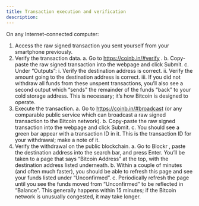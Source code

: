 ```yaml
---
title: Transaction execution and verification
description:
---
```


On any Internet-connected computer:

1. Access the raw signed transaction you sent yourself from your smartphone previously.
2. Verify the transaction data.
  a. Go to https://coinb.in/#verify .
  b. Copy-paste the raw signed transaction into the webpage and click Submit.
  c. Under “Outputs”:
    i. Verify the destination address is correct.
    ii. Verify the amount going to the destination address is correct.
    iii. If you did not withdraw all funds from these unspent transactions, you’ll
    also see a second output which “sends” the remainder of the funds “back” to your
    cold storage address. This is necessary; it’s how Bitcoin is designed to operate.
3. Execute the transaction.
  a. Go to https://coinb.in/#broadcast (or any comparable public service which can
    broadcast a raw signed transaction to the Bitcoin network).
  b. Copy-paste the raw signed transaction into the webpage and click Submit.
  c. You should see a green bar appear with a transaction ID in it. This is the
  transaction ID for your withdrawal; make a note of it.
4. Verify the withdrawal on the public blockchain.
  a. Go to Blockr , paste the destination address into the search bar, and press
  Enter. You’ll be taken to a page that says “Bitcoin Address” at the top, with the
  destination address listed underneath.
  b. Within a couple of minutes (and often much faster), you should be able to
  refresh this page and see your funds listed under “Unconfirmed”.
  c. Periodically refresh the page until you see the funds moved from “Unconfirmed”
  to be reflected in “Balance”. This generally happens within 15 minutes; if the
  Bitcoin network is unusually congested, it may take longer.
